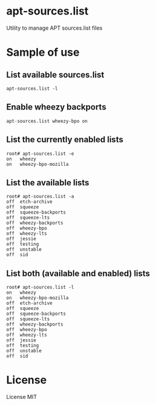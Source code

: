 # apt-sources.list

Utility to manage APT sources.list files


# Sample of use

## List available sources.list

```
apt-sources.list -l
```

## Enable wheezy backports

```
apt-sources.list wheezy-bpo on
```

## List the currently enabled lists

```
root# apt-sources.list -e
on   wheezy
on   wheezy-bpo-mozilla
```

## List the available lists

```
root# apt-sources.list -a
off  etch-archive
off  squeeze
off  squeeze-backports
off  squeeze-lts
off  wheezy-backports
off  wheezy-bpo
off  wheezy-lts
off  jessie
off  testing
off  unstable
off  sid
```

## List both (available and enabled) lists

```
root# apt-sources.list -l
on   wheezy
on   wheezy-bpo-mozilla
off  etch-archive
off  squeeze
off  squeeze-backports
off  squeeze-lts
off  wheezy-backports
off  wheezy-bpo
off  wheezy-lts
off  jessie
off  testing
off  unstable
off  sid
```


# License

License MIT
